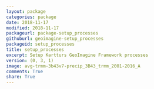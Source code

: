 ```yaml
---
layout: package
categories: package
date: 2018-11-17
modified: 2018-11-17
packageurl: package-setup_processes
githuburl: geoimagine-setup_processes
packageid: setup_processes
title: setup_processes
excerpt: Setup Kartturs GeoImagine Framework processes
version: (0, 3, 1)
image: avg-trmm-3b43v7-precip_3B43_trmm_2001-2016_A
comments: True
share: True
---
```

